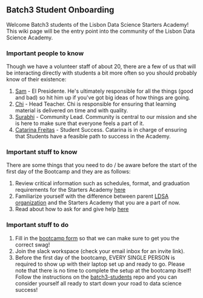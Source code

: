 ## Batch3 Student Onboarding

Welcome Batch3 students of the Lisbon Data Science Starters Academy! This wiki page will be the entry point into the community of the Lisbon Data Science Academy.

### Important people to know

Though we have a volunteer staff of about 20, there are a few of us that will be interacting directly with students a bit more often so you should probably know of their existence:

1. [Sam](https://www.linkedin.com/in/sam-hopkins-01914364/) - El Presidente. He's ultimately responsible for all the things (good and bad) so hit him up if you've got big ideas of how things are going.
1. [Chi](https://www.linkedin.com/in/maria-cristina-dominguez-3a09ab106/) - Head Teacher. Chi is responsible for ensuring that learning material is delivered on time and with quality.
1. [Surabhi](https://www.linkedin.com/in/surabhi-r-03041a24/) - Community Lead. Community is central to our mission and she is here to make sure that everyone feels a part of it.
1. [Catarina Freitas](https://www.linkedin.com/in/catarinacfreitas/) - Student Success. Catarina is in charge of ensuring that Students have a feasible path to success in the Academy.


### Important stuff to know

There are some things that you need to do / be aware before the start of the first day of the Bootcamp and they are as follows:

1. Review critical information such as schedules, format, and graduation requirements for the Starters Academy [here](pages/Starters-Academy-(Course))
1. Familiarize yourself with the difference between parent [LDSA organization](pages/Lisbon-Data-Science-Academy-(Organization)) and the Starters Academy that you are a part of now.
1. Read about how to ask for and give help [here](pages/How-to-ask-for-and-give-help)

### Important stuff to do

1. Fill in the [bootcamp form](https://forms.gle/dUH8vTXP7xXYTBgz7) so that we can make sure to get you the correct swag!
1. Join the slack workspace (check your email inbox for an invite link).
1. Before the first day of the bootcamp, EVERY SINGLE PERSON is required to show up with their laptop set up and ready to go. Please note that there is no time to complete the setup at the bootcamp itself! Follow the instructions on the [batch3-students](https://github.com/LDSSA/batch3-students) repo and you can consider yourself all ready to start down your road to data science success!


